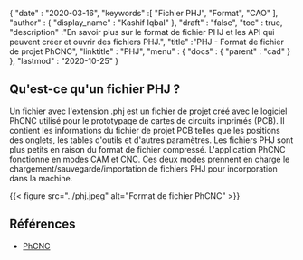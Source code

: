 {
  "date" : "2020-03-16",
  "keywords" :[ "Fichier PHJ", "Format", "CAO" ],
  "author" : {
    "display_name" : "Kashif Iqbal"
},
  "draft" : "false",
  "toc" : true,
  "description" :"En savoir plus sur le format de fichier PHJ et les API qui peuvent créer et ouvrir des fichiers PHJ.",
  "title" :"PHJ - Format de fichier de projet PhCNC",
  "linktitle" : "PHJ",
  "menu" : {
    "docs" : {
      "parent" : "cad"
}
},
  "lastmod" : "2020-10-25"
}

## Qu'est-ce qu'un fichier PHJ ?

Un fichier avec l'extension .phj est un fichier de projet créé avec le logiciel PhCNC utilisé pour le prototypage de cartes de circuits imprimés (PCB). Il contient les informations du fichier de projet PCB telles que les positions des onglets, les tables d'outils et d'autres paramètres. Les fichiers PHJ sont plus petits en raison du format de fichier compressé. L'application PhCNC fonctionne en modes CAM et CNC. Ces deux modes prennent en charge le chargement/sauvegarde/importation de fichiers PHJ pour incorporation dans la machine.

{{< figure src="../phj.jpeg" alt="Format de fichier PhCNC" >}}

## Références

* [PhCNC](https://www.accuratecnc.com/PhCNC.php)

